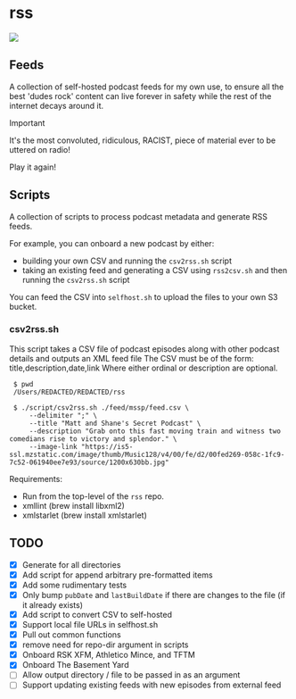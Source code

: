 # rss
![](https://github.com/Stephan5/rss/actions/workflows/main.yml/badge.svg)
## Feeds

A collection of self-hosted podcast feeds for my own use, to ensure all the best 'dudes rock' content can live forever in safety while the rest of the internet decays around it.

> [!IMPORTANT]  
> It's the most convoluted, ridiculous, RACIST, piece of material ever to be uttered on radio!
>
> Play it again!

## Scripts
A collection of scripts to process podcast metadata and generate RSS feeds.

For example, you can onboard a new podcast by either:
* building your own CSV and running the `csv2rss.sh` script
* taking an existing feed and generating a CSV using `rss2csv.sh` and then running the `csv2rss.sh` script

You can feed the CSV into `selfhost.sh` to upload the files to your own S3 bucket. 

### csv2rss.sh
This script takes a CSV file of podcast episodes along with other podcast details and outputs an XML feed file
The CSV must be of the form: title,description,date,link
Where either ordinal or description are optional.

```shell
 $ pwd 
 /Users/REDACTED/REDACTED/rss
 
 $ ./script/csv2rss.sh ./feed/mssp/feed.csv \
     --delimiter ";" \
     --title "Matt and Shane's Secret Podcast" \
     --description "Grab onto this fast moving train and witness two comedians rise to victory and splendor." \
     --image-link "https://is5-ssl.mzstatic.com/image/thumb/Music128/v4/00/fe/d2/00fed269-058c-1fc9-7c52-061940ee7e93/source/1200x630bb.jpg"
```

Requirements:
 * Run from the top-level of the `rss` repo.
 * xmllint (brew install libxml2)
 * xmlstarlet (brew install xmlstarlet)

## TODO
- [x] Generate for all directories
- [x] Add script for append arbitrary pre-formatted items 
- [x] Add some rudimentary tests
- [x] Only bump `pubDate` and `lastBuildDate` if there are changes to the file (if it already exists)
- [x] Add script to convert CSV to self-hosted 
- [x] Support local file URLs in selfhost.sh
- [x] Pull out common functions
- [x] remove need for repo-dir argument in scripts
- [x] Onboard RSK XFM, Athletico Mince, and TFTM
- [x] Onboard The Basement Yard
- [ ] Allow output directory / file to be passed in as an argument
- [ ] Support updating existing feeds with new episodes from external feed
